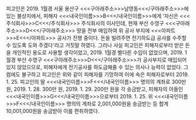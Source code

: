 피고인은 2019. 1월경 서울 용산구 <<<구아래주소>>>남영동<<</구아래주소>>>에 있는 불상지에서, 피해자 <<<내국인이름>>>B<<</내국인이름>>>에게 ‘자신은 <<<주식회사>>>C<<</주식회사>>> 주식회사의 이사인데, 현재 부산 수영구 <<<구아래주소>>>D<<</구아래주소>>> 땅을 전부 매입하여 위 공사 부지에 <<<아파트>>>E<<</아파트>>> 공사가 진행 중이다. 돈을 빌려주면 전기하도급 공사를 수주할 수 있도록 도와 주겠다'라고 거짓말 하였다.
그러나 사실 피고인은 피해자로부터 받은 돈을 개인적인 용도로 사용할 생각이었고, 2019. 1월경 별다른 수입이 없었으며, 2019. 1월경 부산 수영구 <<<구아래주소>>>D<<</구아래주소>>>가 공사부지로 매입되어 있지 않았으므로, 피해자에게 전기공사를 하도급해줄 수 있는 의사나 능력이 없었다.
그럼에도 불구하고 피고인은 위와 같이 피해자를 기망하여 이에 속은 피해자로부터 2019. 1. 25. 피고인의 딸 <<<내국인이름>>>F<<</내국인이름>>> 명의의 계좌로 300만 원, 2019. 1. 28. 300만 원, 2019. 1. 29. 200만 원을 각 송금받고, 피해자의 아들인 <<<내국인이름>>>G<<</내국인이름>>>으로부터 2019. 1. 25. 위 <<<내국인이름>>>F<<</내국인이름>>> 명의의 계좌로 2,001,000원을 송금받는 등 합계 10,001,000원을 송금받아 이를 편취하였다.